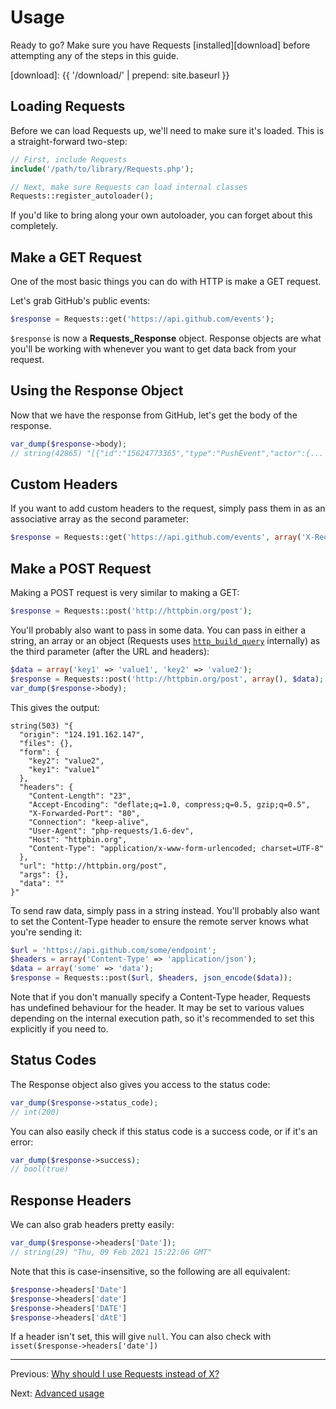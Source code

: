 Usage
=====

Ready to go? Make sure you have Requests [installed][download] before attempting any of the
steps in this guide.

[download]: {{ '/download/' | prepend: site.baseurl }}


Loading Requests
----------------
Before we can load Requests up, we'll need to make sure it's loaded. This is a
straight-forward two-step:

```php
// First, include Requests
include('/path/to/library/Requests.php');

// Next, make sure Requests can load internal classes
Requests::register_autoloader();
```

If you'd like to bring along your own autoloader, you can forget about this
completely.


Make a GET Request
------------------
One of the most basic things you can do with HTTP is make a GET request.

Let's grab GitHub's public events:

```php
$response = Requests::get('https://api.github.com/events');
```

`$response` is now a **Requests_Response** object. Response objects are what
you'll be working with whenever you want to get data back from your request.


Using the Response Object
-------------------------
Now that we have the response from GitHub, let's get the body of the response.

```php
var_dump($response->body);
// string(42865) "[{"id":"15624773365","type":"PushEvent","actor":{...
```


Custom Headers
--------------
If you want to add custom headers to the request, simply pass them in as an
associative array as the second parameter:

```php
$response = Requests::get('https://api.github.com/events', array('X-Requests' => 'Is Awesome!'));
```


Make a POST Request
-------------------
Making a POST request is very similar to making a GET:

```php
$response = Requests::post('http://httpbin.org/post');
```

You'll probably also want to pass in some data. You can pass in either a
string, an array or an object (Requests uses [`http_build_query`][build_query]
internally) as the third parameter (after the URL and headers):

[build_query]: http://php.net/http_build_query

```php
$data = array('key1' => 'value1', 'key2' => 'value2');
$response = Requests::post('http://httpbin.org/post', array(), $data);
var_dump($response->body);
```

This gives the output:

    string(503) "{
      "origin": "124.191.162.147",
      "files": {},
      "form": {
        "key2": "value2",
        "key1": "value1"
      },
      "headers": {
        "Content-Length": "23",
        "Accept-Encoding": "deflate;q=1.0, compress;q=0.5, gzip;q=0.5",
        "X-Forwarded-Port": "80",
        "Connection": "keep-alive",
        "User-Agent": "php-requests/1.6-dev",
        "Host": "httpbin.org",
        "Content-Type": "application/x-www-form-urlencoded; charset=UTF-8"
      },
      "url": "http://httpbin.org/post",
      "args": {},
      "data": ""
    }"

To send raw data, simply pass in a string instead. You'll probably also want to
set the Content-Type header to ensure the remote server knows what you're
sending it:

```php
$url = 'https://api.github.com/some/endpoint';
$headers = array('Content-Type' => 'application/json');
$data = array('some' => 'data');
$response = Requests::post($url, $headers, json_encode($data));
```

Note that if you don't manually specify a Content-Type header, Requests has
undefined behaviour for the header. It may be set to various values depending
on the internal execution path, so it's recommended to set this explicitly if
you need to.


Status Codes
------------
The Response object also gives you access to the status code:

```php
var_dump($response->status_code);
// int(200)
```

You can also easily check if this status code is a success code, or if it's an
error:

```php
var_dump($response->success);
// bool(true)
```


Response Headers
----------------
We can also grab headers pretty easily:

```php
var_dump($response->headers['Date']);
// string(29) "Thu, 09 Feb 2021 15:22:06 GMT"
```

Note that this is case-insensitive, so the following are all equivalent:

```php
$response->headers['Date']
$response->headers['date']
$response->headers['DATE']
$response->headers['dAtE']
```

If a header isn't set, this will give `null`. You can also check with
`isset($response->headers['date'])`

***

Previous: [Why should I use Requests instead of X?](why-requests.md)

Next: [Advanced usage](usage-advanced.md)